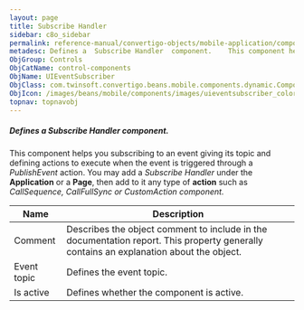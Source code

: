 ```yaml
---
layout: page
title: Subscribe Handler
sidebar: c8o_sidebar
permalink: reference-manual/convertigo-objects/mobile-application/components/control-components/subscribe-handler/
metadesc: Defines a  Subscribe Handler  component.    This component helps you subscribing to an event giving its topic and defining actions to execute when the
ObjGroup: Controls
ObjCatName: control-components
ObjName: UIEventSubscriber
ObjClass: com.twinsoft.convertigo.beans.mobile.components.dynamic.ComponentManager$3
ObjIcon: /images/beans/mobile/components/images/uieventsubscriber_color_32x32.png
topnav: topnavobj
---
```

##### Defines a <i>Subscribe Handler</i> component. 
  This component helps you subscribing to an event giving its topic and defining actions to execute when the event is triggered through a <i>PublishEvent</i> action.
You may add a <i>Subscribe Handler</i> under the <b>Application</b> or a <b>Page</b>, then add to it any type of <b>action</b> such as <i>CallSequence<i>, <i>CallFullSync<i> or <i>CustomAction<i> component.

Name | Description 
--- | ---
Comment | Describes the object comment to include in the documentation report.  This property generally contains an explanation about the object. 
Event topic | Defines the event topic.  
Is active | Defines whether the component is active. 

